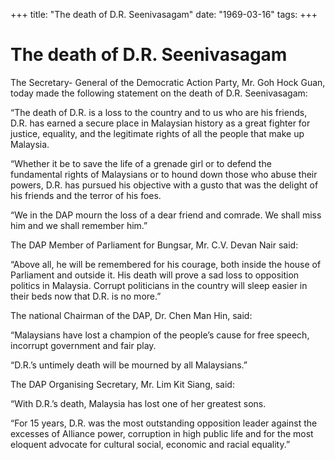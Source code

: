 +++ 
title: "The death of D.R. Seenivasagam"
date: "1969-03-16"
tags:
+++

# The death of D.R. Seenivasagam

The Secretary- General of the Democratic Action Party, Mr. Goh Hock Guan, today made the following statement on the death of D.R. Seenivasagam:

“The death of D.R. is a loss to the country and to us who are his friends, D.R. has earned a secure place in Malaysian history as a great fighter for justice, equality, and the legitimate rights of all the people that make up Malaysia.

“Whether it be to save the life of a grenade girl or to defend the fundamental rights of Malaysians or to hound down those who abuse their powers, D.R. has pursued his objective with a gusto that was the delight of his friends and the terror of his foes.</u>

“We in the DAP mourn the loss of a dear friend and comrade. We shall miss him and we shall remember him.”
	
The DAP Member of Parliament for Bungsar, Mr. C.V. Devan Nair said:

“Above all, he will be remembered for his courage, both inside the house of Parliament and outside it. His death will prove a sad loss to opposition politics in Malaysia. Corrupt politicians in the country will sleep easier in their beds now that D.R. is no more.”

The national Chairman of the DAP, Dr. Chen Man Hin, said:

“Malaysians have lost a champion of the people’s cause for free speech, incorrupt government and fair play.

“D.R.’s untimely death will be mourned by all Malaysians.”

The DAP Organising Secretary, Mr. Lim Kit Siang, said:

“With D.R.’s death, Malaysia has lost one of her greatest sons.

“For 15 years, D.R. was the most outstanding opposition leader against the excesses of Alliance power, corruption in high public life and for the most eloquent advocate for cultural social, economic and racial equality.”
 

